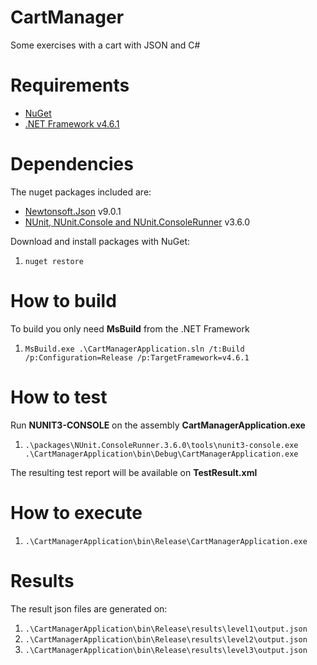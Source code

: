 # CartManager
Some exercises with a cart with JSON and C#

# Requirements
* [NuGet](https://www.nuget.org/)
* [.NET Framework v4.6.1](https://www.microsoft.com/pt-br/download/details.aspx?id=49982)

# Dependencies
The nuget packages included are:
* [Newtonsoft.Json](http://www.newtonsoft.com/json) v9.0.1
* [NUnit, NUnit.Console and NUnit.ConsoleRunner](https://www.nunit.org/) v3.6.0

Download and install packages with NuGet: 

1. `nuget restore`

# How to build
To build you only need **MsBuild** from the .NET Framework

1. `MsBuild.exe .\CartManagerApplication.sln /t:Build /p:Configuration=Release /p:TargetFramework=v4.6.1`

# How to test
Run **NUNIT3-CONSOLE** on the assembly **CartManagerApplication.exe**

1. `.\packages\NUnit.ConsoleRunner.3.6.0\tools\nunit3-console.exe .\CartManagerApplication\bin\Debug\CartManagerApplication.exe`

The resulting test report will be available on **TestResult.xml**

# How to execute
1. `.\CartManagerApplication\bin\Release\CartManagerApplication.exe`

# Results
The result json files are generated on:

1. `.\CartManagerApplication\bin\Release\results\level1\output.json`
2. `.\CartManagerApplication\bin\Release\results\level2\output.json`
2. `.\CartManagerApplication\bin\Release\results\level3\output.json`

